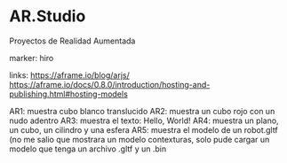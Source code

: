 # AR.Studio
Proyectos de Realidad Aumentada

marker: hiro

links:
  https://aframe.io/blog/arjs/
  https://aframe.io/docs/0.8.0/introduction/hosting-and-publishing.html#hosting-models

AR1: muestra cubo blanco translucido
AR2: muestra un cubo rojo con un nudo adentro
AR3: muestra el texto: Hello, World!
AR4: muestra un plano, un cubo, un cilindro y una esfera
AR5: muestra el modelo de un robot.gltf (no me salio que mostrara un modelo contexturas, solo pude cargar un modelo que tenga un        archivo .gltf y un .bin
    
